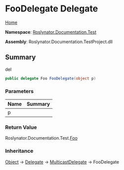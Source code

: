 # FooDelegate Delegate

[Home](../../../../README.md)

**Namespace**: [Roslynator.Documentation.Test](../README.md)

**Assembly**: Roslynator\.Documentation\.TestProject\.dll

## Summary

del

```csharp
public delegate Foo FooDelegate(object p)
```

### Parameters

| Name | Summary |
| ---- | ------- |
| p | |

### Return Value

Roslynator\.Documentation\.Test\.[Foo](../Foo/README.md)

### Inheritance

[Object](https://docs.microsoft.com/en-us/dotnet/api/system.object) &#x2192; [Delegate](https://docs.microsoft.com/en-us/dotnet/api/system.delegate) &#x2192; [MulticastDelegate](https://docs.microsoft.com/en-us/dotnet/api/system.multicastdelegate) &#x2192; FooDelegate
